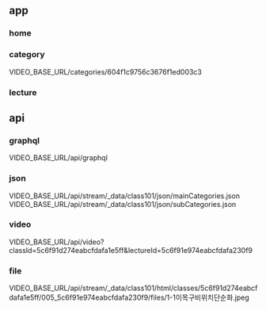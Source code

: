 
## app

### home

### category

VIDEO_BASE_URL/categories/604f1c9756c3676f1ed003c3


### lecture


## api

### graphql
VIDEO_BASE_URL/api/graphql

### json
VIDEO_BASE_URL/api/stream/_data/class101/json/mainCategories.json
VIDEO_BASE_URL/api/stream/_data/class101/json/subCategories.json

### video
VIDEO_BASE_URL/api/video?classId=5c6f91d274eabcfdafa1e5ff&lectureId=5c6f91e974eabcfdafa230f9

### file
VIDEO_BASE_URL/api/stream/_data/class101/html/classes/5c6f91d274eabcfdafa1e5ff/005_5c6f91e974eabcfdafa230f9/files/1-1이목구비위치단순화.jpeg
